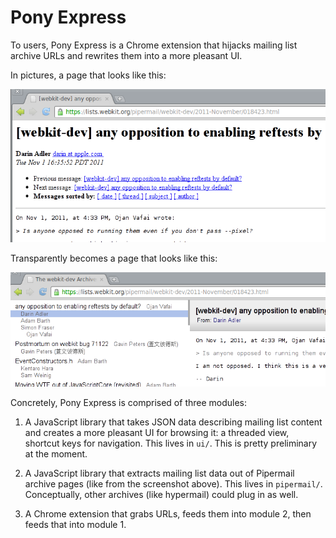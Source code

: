 # Pony Express

To users, Pony Express is a Chrome extension that hijacks mailing list
archive URLs and rewrites them into a more pleasant UI.

In pictures, a page that looks like this:

![Screenshot](screenshot-before.png)

Transparently becomes a page that looks like this:

![Screenshot](screenshot.png)

Concretely, Pony Express is comprised of three modules:

1. A JavaScript library that takes JSON data describing mailing list
   content and creates a more pleasant UI for browsing it: a threaded
   view, shortcut keys for navigation.  This lives in `ui/`.  This is
   pretty preliminary at the moment.

2. A JavaScript library that extracts mailing list data out of
   Pipermail archive pages (like from the screenshot above).  This
   lives in `pipermail/`.  Conceptually, other archives (like hypermail)
   could plug in as well.

3. A Chrome extension that grabs URLs, feeds them into module 2, then
   feeds that into module 1.

